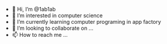 - 👋 Hi, I’m @1ab1ab
- 👀 I’m interested in computer science
- 🌱 I’m currently learning computer programing in app factory
- 💞️ I’m looking to collaborate on ...
- 📫 How to reach me ...

<!---
1ab1ab/1ab1ab is a ✨ special ✨ repository because its `README.md` (this file) appears on your GitHub profile.
You can click the Preview link to take a look at your changes.
--->
